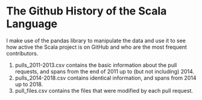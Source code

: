 # The Github History of the Scala Language

I make use of the pandas library to manipulate the data and use it to see how active the Scala project is on GitHub and who are the most frequent contributors.

1. pulls_2011-2013.csv contains the basic information about the pull requests, and spans from the end of 2011 up to (but not including) 2014.
2. pulls_2014-2018.csv contains identical information, and spans from 2014 up to 2018.
3. pull_files.csv contains the files that were modified by each pull request.
